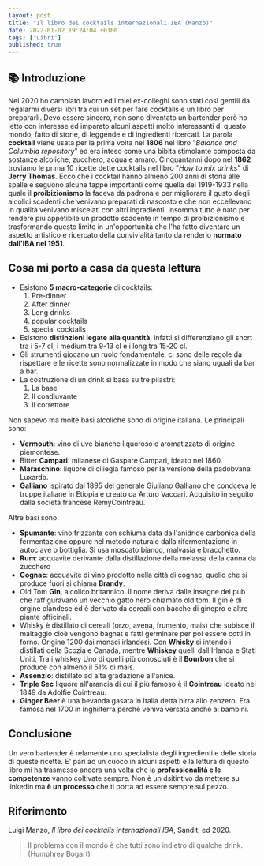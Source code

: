 ```yaml
---
layout: post
title: "Il libro dei cocktails internazionali IBA (Manzo)"
date: 2022-01-02 19:24:04 +0100
tags: ["Libri"]
published: true
---
```


## :books: Introduzione

Nel 2020 ho cambiato lavoro ed i miei ex-colleghi sono stati così gentili da regalarmi diversi libri tra cui un set per fare cocktails e un libro per prepararli.
Devo essere sincero, non sono diventato un bartender però ho letto con interesse ed imparato alcuni aspetti molto interessanti di questo mondo, fatto di storie, di leggende e di ingredienti ricercati.
La parola **cocktail** viene usata per la prima volta nel **1806** nel libro "_Balance and Columbia repository_" ed era inteso come una bibita stimolante composta da sostanze alcoliche, zucchero, acqua e amaro. Cinquantanni dopo nel **1862** troviamo le prima 10 ricette dette cocktails nel libro "_How to mix drinks_" di **Jerry Thomas**. Ecco che i cocktail hanno almeno 200 anni di storia alle spalle e seguono alcune tappe importanti come quella del 1919-1933 nella quale il **proibizionismo** la faceva da padrona e per migliorare il gusto degli alcolici scadenti che venivano preparati di nascosto e che non eccellevano in qualità venivano miscelati con altri ingradienti.
Insomma tutto è nato per rendere più appetibile un prodotto scadente in tempo di proibizionismo e trasformando questo limite in un'opportunità che l'ha fatto diventare un aspetto artistico e ricercato della convivialità tanto da renderlo **normato dall'IBA nel 1951**.

## Cosa mi porto a casa da questa lettura

- Esistono **5 macro-categorie** di cocktails:
  1. Pre-dinner
  2. After dinner
  3. Long drinks
  4. popular cocktails
  5. special cocktails
- Esistono **distinzioni legate alla quantità**, infatti si differenziano gli short tra i 5-7 cl, i medium tra 9-13 cl e i long tra 15-20 cl.
- Gli strumenti giocano un ruolo fondamentale, ci sono delle regole da rispettare e le ricette sono normalizzate in modo che siano uguali da bar a bar.
- La costruzione di un drink si basa su tre pilastri:
  1. La base
  2. Il coadiuvante
  3. Il correttore

Non sapevo ma molte basi alcoliche sono di origine italiana. Le principali sono:

- **Vermouth**: vino di uve bianche liquoroso e aromatizzato di origine piemontese.
- Bitter **Campari**: milanese di Gaspare Campari, ideato nel 1860.
- **Maraschino**: liquore di ciliegia famoso per la versione della padobvana Luxardo.
- **Galliano** ispirato dal 1895 del generale Giuliano Galliano che condceva le truppe italiane in Etiopia e creato da Arturo Vaccari. Acquisito in seguito dalla società francese RemyCointreau.

Altre basi sono:

- **Spumante**: vino frizzante con schiuma data dall'anidride carbonica della fermentazione oppure nel metodo naturale dalla rifermentazione in autoclave o bottiglia. Si usa moscato bianco, malvasia e bracchetto.
- **Rum**: acquavite derivante dalla distillazione della melassa della canna da zucchero
- **Cognac**: acquavite di vino prodotto nella città di cognac, quello che si produce fuori si chiama **Brandy**.
- Old Tom **Gin**, alcolico britannico. Il nome deriva dalle insegne dei pub che raffiguravano un vecchio gatto nero chiamato old tom. Il gin è di orgine olandese ed è derivato da cereali con bacche di ginepro e altre piante officinali.
- Whisky è distillato di cereali (orzo, avena, frumento, mais) che subisce il maltaggio cioè vengono bagnat e fatti germinare per poi essere cotti in forno. Origine 1200 dai monaci irlandesi. Con **Whisky** si intendo i distillati della Scozia e Canada, mentre **Whiskey** quelli dall'Irlanda e Stati Uniti. Tra i whiskey Uno di quelli più conosciuti è il **Bourbon** che si produce con almeno il 51% di mais.
- **Assenzio**: distillato ad alta gradazione all'anice.
- **Triple Sec** liquore all'arancia di cui il più famoso è il **Cointreau** ideato nel 1849 da Adolfie Cointreau.
- **Ginger Beer** è una bevanda gasata in Italia detta birra allo zenzero. Era famosa nel 1700 in Inghilterra perchè veniva versata anche ai bambini.

## Conclusione

Un vero bartender è relamente uno specialista degli ingredienti e delle storia di queste ricette. E' pari ad un cuoco in alcuni aspetti e la lettura di questo libro mi ha trasmesso ancora una volta che la **professionalità e le competenze** vanno coltivate sempre. Non è un dsitintivo da mettere su linkedin ma **è un processo** che ti porta ad essere sempre sul pezzo.

## Riferimento

Luigi Manzo, _Il libro dei cocktails internazionali IBA_, Sandit, ed 2020.

> Il problema con il mondo è che tutti sono indietro di qualche drink. (Humphrey Bogart)
